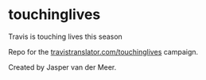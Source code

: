 # touchinglives
Travis is touching lives this season

Repo for the [travistranslator.com/touchinglives](https://www.travistranslator.com/touchinglives) campaign.

Created by Jasper van der Meer.